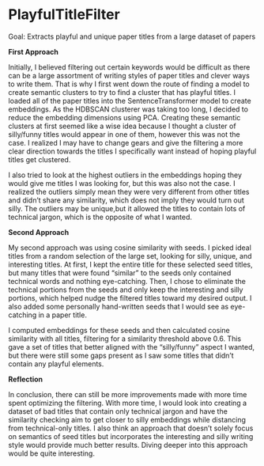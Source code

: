 # PlayfulTitleFilter
Goal: Extracts playful and unique paper titles from a large dataset of papers

**First Approach**

Initially, I believed filtering out certain keywords would be difficult as there can be a large assortment of writing styles of paper titles and clever ways to write them. That is why I first went down the route of finding a model to create semantic clusters to try to find a cluster that has playful titles. I loaded all of the paper titles into the SentenceTransformer model to create embeddings. As the HDBSCAN clusterer was taking too long, I decided to reduce the embedding dimensions using PCA. Creating these semantic clusters at first seemed like a wise idea because I thought a cluster of silly/funny titles would appear in one of them, however this was not the case. I realized I may have to change gears and give the filtering a more clear direction towards the titles I specifically want instead of hoping playful titles get clustered. 

I also tried to look at the highest outliers in the embeddings hoping they would give me titles I was looking for, but this was also not the case. I realized the outliers simply mean they were very different from other titles and didn’t share any similarity, which does not imply they would turn out silly. The outliers may be unique,but it allowed the titles to contain lots of technical jargon, which is the opposite of what I wanted.

**Second Approach**

My second approach was using cosine similarity with seeds. I picked ideal titles from a random selection of the large set, looking for silly, unique, and interesting titles. At first, I kept the entire title for these selected seed titles, but many titles that were found “similar” to the seeds only contained technical words and nothing eye-catching. Then, I chose to eliminate the technical portions from the seeds and only keep the interesting and silly portions, which helped nudge the filtered titles toward my desired output. I also added some personally hand-written seeds that I would see as eye-catching in a paper title.  

I computed embeddings for these seeds and then calculated cosine similarity with all titles, filtering for a similarity threshold above 0.6. This gave a set of titles that better aligned with the “silly/funny” aspect I wanted, but there were still some gaps present as I saw some titles that didn’t contain any playful elements.  

**Reflection**

In conclusion, there can still be more improvements made with more time spent optimizing the filtering. With more time, I would look into creating a dataset of bad titles that contain only technical jargon and have the similarity checking aim to get closer to silly embeddings while distancing from technical-only titles. I also think an approach that doesn’t solely focus on semantics of seed titles but incorporates the interesting and silly writing style would provide much better results. Diving deeper into this approach would be quite interesting.


